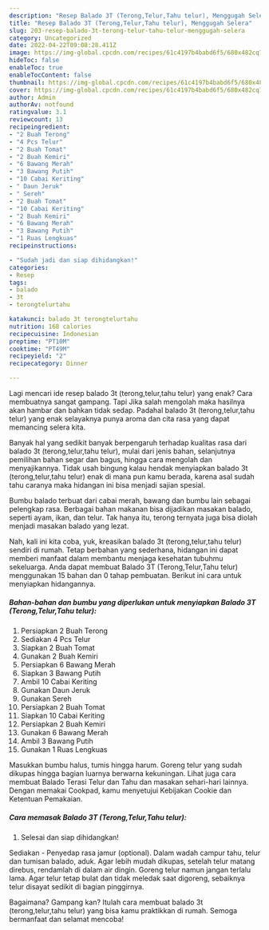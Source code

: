 ```yaml
---
description: "Resep Balado 3T (Terong,Telur,Tahu telur), Menggugah Selera"
title: "Resep Balado 3T (Terong,Telur,Tahu telur), Menggugah Selera"
slug: 203-resep-balado-3t-terong-telur-tahu-telur-menggugah-selera
category: Uncategorized
date: 2022-04-22T09:08:28.411Z
image: https://img-global.cpcdn.com/recipes/61c4197b4babd6f5/680x482cq70/balado-3t-terongtelurtahu-telur-foto-resep-utama.jpg
hideToc: false
enableToc: true
enableTocContent: false
thumbnail: https://img-global.cpcdn.com/recipes/61c4197b4babd6f5/680x482cq70/balado-3t-terongtelurtahu-telur-foto-resep-utama.jpg
cover: https://img-global.cpcdn.com/recipes/61c4197b4babd6f5/680x482cq70/balado-3t-terongtelurtahu-telur-foto-resep-utama.jpg
author: Admin
authorAv: notfound
ratingvalue: 3.1
reviewcount: 13
recipeingredient:
- "2 Buah Terong"
- "4 Pcs Telur"
- "2 Buah Tomat"
- "2 Buah Kemiri"
- "6 Bawang Merah"
- "3 Bawang Putih"
- "10 Cabai Keriting"
- " Daun Jeruk"
- " Sereh"
- "2 Buah Tomat"
- "10 Cabai Keriting"
- "2 Buah Kemiri"
- "6 Bawang Merah"
- "3 Bawang Putih"
- "1 Ruas Lengkuas"
recipeinstructions:

- "Sudah jadi dan siap dihidangkan!"
categories:
- Resep
tags:
- balado
- 3t
- terongtelurtahu

katakunci: balado 3t terongtelurtahu 
nutrition: 168 calories
recipecuisine: Indonesian
preptime: "PT10M"
cooktime: "PT49M"
recipeyield: "2"
recipecategory: Dinner

---
```



Lagi mencari ide resep balado 3t (terong,telur,tahu telur) yang enak? Cara membuatnya sangat gampang. Tapi Jika salah mengolah maka hasilnya akan hambar dan bahkan tidak sedap. Padahal balado 3t (terong,telur,tahu telur) yang enak selayaknya punya aroma dan cita rasa yang dapat memancing selera kita.


Banyak hal yang sedikit banyak berpengaruh terhadap kualitas rasa dari balado 3t (terong,telur,tahu telur), mulai dari jenis bahan, selanjutnya pemilihan bahan segar dan bagus, hingga cara mengolah dan menyajikannya. Tidak usah bingung kalau hendak menyiapkan balado 3t (terong,telur,tahu telur) enak di mana pun kamu berada, karena asal sudah tahu caranya maka hidangan ini bisa menjadi sajian spesial.

Bumbu balado terbuat dari cabai merah, bawang dan bumbu lain sebagai pelengkap rasa. Berbagai bahan makanan bisa dijadikan masakan balado, seperti ayam, ikan, dan telur. Tak hanya itu, terong ternyata juga bisa diolah menjadi masakan balado yang lezat.


Nah, kali ini kita coba, yuk, kreasikan balado 3t (terong,telur,tahu telur) sendiri di rumah. Tetap berbahan yang sederhana, hidangan ini dapat memberi manfaat dalam membantu menjaga kesehatan tubuhmu sekeluarga. Anda dapat membuat Balado 3T (Terong,Telur,Tahu telur) menggunakan 15 bahan dan 0 tahap pembuatan. Berikut ini cara untuk menyiapkan hidangannya.

<!--inarticleads1-->

##### Bahan-bahan dan bumbu yang diperlukan untuk menyiapkan Balado 3T (Terong,Telur,Tahu telur):

1. Persiapkan 2 Buah Terong
1. Sediakan 4 Pcs Telur
1. Siapkan 2 Buah Tomat
1. Gunakan 2 Buah Kemiri
1. Persiapkan 6 Bawang Merah
1. Siapkan 3 Bawang Putih
1. Ambil 10 Cabai Keriting
1. Gunakan  Daun Jeruk
1. Gunakan  Sereh
1. Persiapkan 2 Buah Tomat
1. Siapkan 10 Cabai Keriting
1. Persiapkan 2 Buah Kemiri
1. Gunakan 6 Bawang Merah
1. Ambil 3 Bawang Putih
1. Gunakan 1 Ruas Lengkuas


Masukkan bumbu halus, tumis hingga harum. Goreng telur yang sudah dikupas hingga bagian luarnya berwarna kekuningan. Lihat juga cara membuat Balado Terasi Telur dan Tahu dan masakan sehari-hari lainnya. Dengan memakai Cookpad, kamu menyetujui Kebijakan Cookie dan Ketentuan Pemakaian. 

<!--inarticleads2-->

##### Cara memasak Balado 3T (Terong,Telur,Tahu telur):


1. Selesai dan siap dihidangkan!

Sediakan - Penyedap rasa jamur (optional). Dalam wadah campur tahu, telur dan tumisan balado, aduk. Agar lebih mudah dikupas, setelah telur matang direbus, rendamlah di dalam air dingin. Goreng telur namun jangan terlalu lama. Agar telur tetap bulat dan tidak meledak saat digoreng, sebaiknya telur disayat sedikit di bagian pinggirnya. 

Bagaimana? Gampang kan? Itulah cara membuat balado 3t (terong,telur,tahu telur) yang bisa kamu praktikkan di rumah. Semoga bermanfaat dan selamat mencoba!
